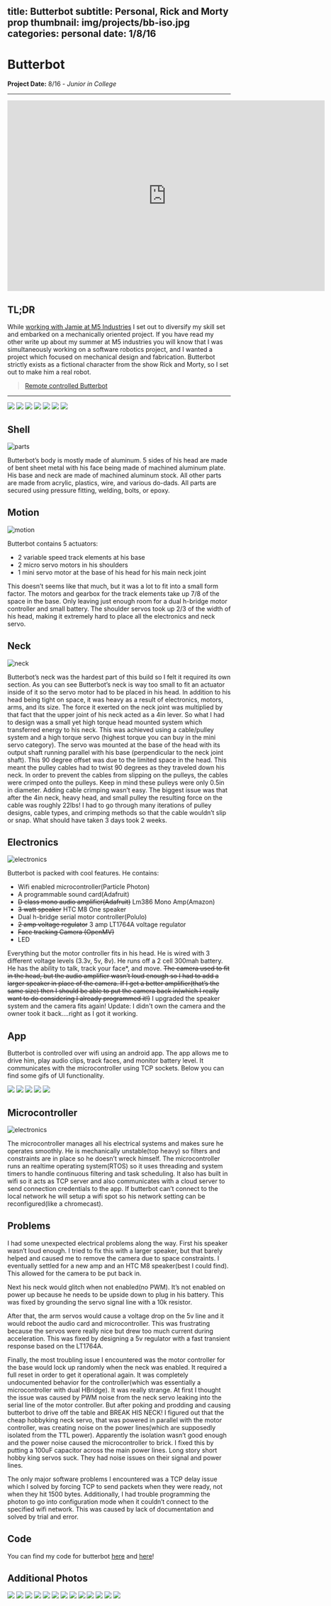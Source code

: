title: Butterbot
subtitle: Personal, Rick and Morty prop
thumbnail: img/projects/bb-iso.jpg
categories: personal
date: 1/8/16
---
<link rel="stylesheet" type="text/css"  href="css/grid.css">

# Butterbot
**Project Date:** 8/16 - *Junior in College*

---

<iframe width="716" height="430" src="https://www.youtube.com/embed/BhRFnhcuLr8" frameborder="0" allowfullscreen></iframe>

## TL;DR

While [working with Jamie at M5 Industries](5-m5-industries-proj.html) I set out to diversify my skill set and embarked on a mechanically oriented project.  If you have read my other write up about my summer at M5 industries you will know that I was simultaneously working on a software robotics project, and I wanted a project which focused on mechanical design and fabrication. Butterbot strictly exists as a fictional character from the show Rick and Morty, so I set out to make him a real robot.

<blockquote class="imgur-embed-pub" lang="en" data-id="rSYdjLI"><a href="//imgur.com/rSYdjLI">Remote controlled Butterbot</a></blockquote><script async src="//s.imgur.com/min/embed.js" charset="utf-8"></script>

---

<div class="container">
  <div class="col-md-6">
    <div class="row">
      <div class="gal">
        <img  src="img/projects/bb-control.gif"></img>
        <img  src="img/projects/bb-ref-1.jpg"></img>
        <img  src="img/projects/bb-iso.jpg"></img>
        <img  src="img/projects/bb-side.jpg"></img>
        <img  src="img/projects/bb-front.jpg"></img>
        <img  src="img/projects/bb-iso-2.jpg"></img>
        <img  src="img/projects/bb-ref-2.jpg"></img>
	    </div>
    </div>
  </div>
</div>

## Shell

![parts](img/projects/bb-parts.jpg)

Butterbot’s body is mostly made of aluminum. 5 sides of his head are made of bent sheet metal with his face being made of machined aluminum plate. His base and neck are made of machined aluminum stock. All other parts are made from acrylic, plastics, wire, and various do-dads. All parts are secured using pressure fitting, welding, bolts, or epoxy.

## Motion

![motion](img/projects/bb-gearbox.jpg)

Butterbot contains 5 actuators:
- 2 variable speed track elements at his base
- 2 micro servo motors in his shoulders
- 1 mini servo motor at the base of his head for his main neck joint

This doesn’t seems like that much, but it was a lot to fit into a small form factor. The motors and gearbox for the track elements take up 7/8 of the space in the base. Only leaving just enough room for a dual h-bridge motor controller and small battery. The shoulder servos took up 2/3 of the width of his head, making it extremely hard to place all the electronics and neck servo.

## Neck

![neck](img/projects/bb-neck-1.jpg)

Butterbot’s neck was the hardest part of this build so I felt it required its own section. As you can see Butterbot’s neck is way too small to fit an actuator inside of it so the servo motor had to be placed in his head. In addition to his head being tight on space, it was heavy as a result of electronics, motors, arms, and its size. The force it exerted on the neck joint was multiplied by that fact that the upper joint of his neck acted as a 4in lever.  So what I had to design was a small yet high torque head mounted system which transferred energy to his neck. This was achieved using a cable/pulley system and a high torque servo (highest torque you can buy in the mini servo category). The servo was mounted at the base of the head with its output shaft running parallel with his base (perpendicular to the neck joint shaft). This 90 degree offset was due to the limited space in the head. This meant the pulley cables had to twist 90 degrees as they traveled down his neck. In order to prevent the cables from slipping on the pulleys, the cables were crimped onto the pulleys. Keep in mind these pulleys were only 0.5in in diameter. Adding cable crimping wasn’t easy. The biggest issue was that after the 4in neck, heavy head, and small pulley the resulting force on the cable was roughly 22lbs! I had to go through many iterations of pulley designs, cable types, and crimping methods so that the cable wouldn’t slip or snap. What should have taken 3 days took 2 weeks.

## Electronics

![electronics](img/projects/bb-electronics.jpg)

Butterbot is packed with cool features. He contains:
- Wifi enabled microcontroller(Particle Photon)
- A programmable sound card(Adafruit)
- ~~D class mono audio amplifier(Adafruit)~~ Lm386 Mono Amp(Amazon)
- ~~3 watt speaker~~ HTC M8 One speaker
- Dual h-bridge serial motor controller(Polulo)
- ~~2 amp voltage regulator~~ 3 amp LT1764A voltage regulator
- ~~Face tracking Camera (OpenMV)~~
- LED

Everything but the motor controller fits in his head. He is wired with 3 different voltage levels (3.3v, 5v, 8v). He runs off a 2 cell 300mah battery. He has the ability to talk, track your face*, and move. ~~The camera used to fit in the head, but the audio amplifier wasn’t loud enough so I had to add a larger speaker in place of the camera. If I get a better amplifier(that’s the same size) then I should be able to put the camera back in(which I really want to do considering I already programmed it!)~~  I upgraded the speaker system and the camera fits again! Update: I didn't own the camera and the owner took it back....right as I got it working.

## App

Butterbot is controlled over wifi using an android app. The app allows me to drive him, play audio clips, track faces, and monitor battery level. It communicates with the microcontroller using TCP sockets. Below you can find some gifs of UI functionality.

<div class="container">
  <div class="col-md-6">
    <div class="row">
      <div class="gal">
        <img  src="img/projects/bb-connect.gif"></img>
        <img  src="img/projects/bb-control.gif"></img>
        <img  src="img/projects/bb-transition.gif"></img>
        <img  src="img/projects/bb-audio.gif"></img>
        <img  src="img/projects/bb-neck.gif"></img>
	    </div>
    </div>
  </div>
</div>

## Microcontroller

![electronics](img/projects/bb-harness.jpg)

The microcontroller manages all his electrical systems and makes sure he operates smoothly. He is mechanically unstable(top heavy) so filters and constraints are in place so he doesn’t wreck himself. The microcontroller runs an realtime operating system(RTOS) so it uses threading and system timers to handle continuous filtering and task scheduling. It also has built in wifi so it acts as TCP server and also communicates with a cloud server to send connection credentials to the app. If butterbot can’t connect to the local network he will setup a wifi spot so his network setting can be reconfigured(like a chromecast).

## Problems
I had some unexpected electrical problems along the way. First his speaker wasn’t loud enough. I tried to fix this with a larger speaker, but that barely helped and caused me to remove the camera due to space constraints. I eventually settled for a new amp and an HTC M8 speaker(best I could find). This allowed for the camera to be put back in.

Next his neck would glitch when not enabled(no PWM). It’s not enabled on power up because he needs to be upside down to plug in his battery. This was fixed by grounding the servo signal line with a 10k resistor.

After that, the arm servos would cause a voltage drop on the 5v line and it would reboot the audio card and microcontroller. This was frustrating because the servos were really nice but drew too much current during acceleration. This was fixed by designing a 5v regulator with a fast transient response based on the LT1764A.

Finally, the most troubling issue I encountered was the motor controller for the base would lock up randomly when the neck was enabled. It required a full reset in order to get it operational again. It was completely undocumented behavior for the controller(which was essentially a microcontroller with dual HBridge). It was really strange. At first I thought the issue was caused by PWM noise from the neck servo leaking into the serial line of the motor controller. But after poking and prodding and causing butterbot to drive off the table and BREAK HIS NECK! I figured out that the cheap hobbyking neck servo, that was powered in parallel with the motor controller, was creating noise on the power lines(which are supposedly isolated from the TTL power). Apparently the isolation wasn’t good enough and the power noise caused the microcontroller to brick. I fixed this by putting a 100uF capacitor across the main power lines. Long story short hobby king servos suck. They had noise issues on their signal and power lines.

The only major software problems I encountered was a TCP delay issue which I solved by forcing TCP to send packets when they were ready, not when they hit 1500 bytes. Additionally, I had trouble programming the photon to go into configuration mode when it couldn’t connect to the specified wifi network. This was caused by lack of documentation and solved by trial and error.


## Code
You can find my code for butterbot [here](https://github.com/djnugent/butterbot) and [here](https://github.com/djnugent/butterbot-app)!

## Additional Photos

<div class="container">
  <div class="col-md-6">
    <div class="row">
      <div class="gal">
        <img  src="img/projects/bb-arms.jpg"></img>
        <img  src="img/projects/bb-harness-2.jpg"></img>
        <img  src="img/projects/bb-neck-1.jpg"></img>
        <img  src="img/projects/bb-head-top-2.jpg"></img>
        <img  src="img/projects/bb-head-top-3.jpg"></img>
        <img  src="img/projects/bb-head-3.jpg"></img>
        <img  src="img/projects/bb-neck-2.jpg"></img>
        <img  src="img/projects/bb-particle.jpg"></img>
        <img  src="img/projects/bb-neck-3.jpg"></img>
        <img  src="img/projects/bb-test-stand.jpg"></img>
        <img  src="img/projects/bb-head-iso.jpg"></img>
        <img  src="img/projects/bb-neck-4.jpg"></img>
        <img  src="img/projects/bb-side.jpg"></img>
	    </div>
    </div>
  </div>
</div>
